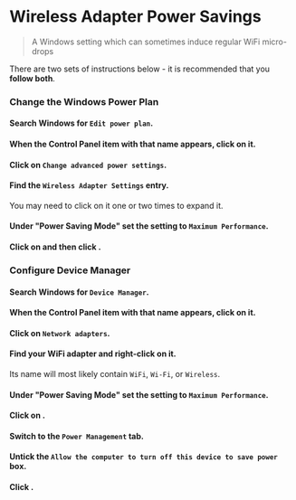 # Wireless Adapter Power Savings

> A Windows setting which can sometimes induce regular WiFi micro-drops

<tip>

There are two sets of instructions below - it is recommended that you **follow both**.

</tip>

### Change the Windows Power Plan

<steps level="4">

#### Search Windows for `Edit power plan`.

#### When the Control Panel item with that name appears, click on it.

#### Click on `Change advanced power settings`.

#### Find the `Wireless Adapter Settings` entry.

<note>

You may need to click on it one or two times to expand it.

</note>

#### Under "Power Saving Mode" set the setting to `Maximum Performance`.

#### Click on <kbd value="Apply"></kbd> and then click <kbd value="OK"></kbd>.

</steps>

### Configure Device Manager

<steps level="4">

#### Search Windows for `Device Manager`.

#### When the Control Panel item with that name appears, click on it.

#### Click on `Network adapters`.

#### Find your WiFi adapter and right-click on it.

<tip>

Its name will most likely contain `WiFi`, `Wi-Fi`, or `Wireless`.

</tip>

#### Under "Power Saving Mode" set the setting to `Maximum Performance`.

#### Click on <kbd value="Properties"></kbd>.

#### Switch to the `Power Management` tab.

#### Untick the `Allow the computer to turn off this device to save power` box.

#### Click <kbd value="OK"></kbd>.

</steps>
